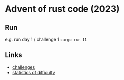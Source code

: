 # Advent of rust code (2023)

## Run
e.g. run day 1 / challenge 1 `cargo run 11`

## Links
- [challenges](https://adventofcode.com/2023/)
- [statistics of difficulty](https://docs.google.com/spreadsheets/d/11h8q-p1p6M4NMS0fumWcaAaTgXRui1QzuLX1EWtWYJo/edit?gid=25464719#gid=25464719)